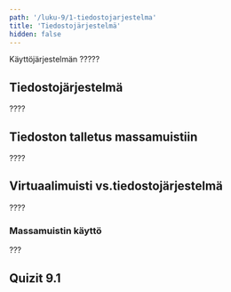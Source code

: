 ```yaml
---
path: '/luku-9/1-tiedostojarjestelma'
title: 'Tiedostojärjestelmä'
hidden: false
---
```


<div>
<lead>Käyttöjärjestelmän ?????</lead>
</div>

## Tiedostojärjestelmä
????

## Tiedoston talletus massamuistiin
????

## Virtuaalimuisti vs.tiedostojärjestelmä
????

### Massamuistin käyttö
???

## Quizit 9.1
<!-- Quiz 9.1.?? -->
<div><quiznator id="5caf0493fd9fd71425c6d6c6"></quiznator></div>
